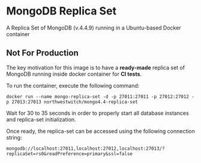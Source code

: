 # MongoDB Replica Set

A Replica Set of MongoDB (v.4.4.9) running in a Ubuntu-based Docker container

## Not For Production

The key motivation for this image is to have a __ready-made__ replica set of MongoDB running inside docker container for __CI tests__.

To run the container, execute the following command:
```shell
docker run --name mongo-replica-set -d -p 27011:27011 -p 27012:27012 -p 27013:27013 northwestwitch/mongo4.4-replica-set
```

Wait for 30 to 35 seconds in order to properly start all database instances and replica-set initialization.

Once ready, the replica-set can be accessed using the following connection string:
```shell
mongodb://localhost:27011,localhost:27012,localhost:27013/?replicaSet=rs0&readPreference=primary&ssl=false
```
